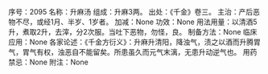 序号：2095
名称：升麻汤
组成：升麻3两。
出处：《千金》卷三。
主治：产后恶物不尽，或经1月、半岁、1岁者。
加减：None
功效：None
用法用量：以清酒5升，煮取2升，去滓，分2次服。当吐下恶物，勿怪，良。
制备方法：None
临床应用：None
各家论述：《千金方衍义》：升麻升清阳，降浊气，渍之以酒而升腾胃气，胃气有权，浊恶自不能留矣。所患虽久而元气末漓，无患升动逆气也。
用药禁忌：None
附注：None

